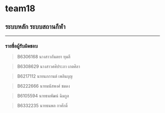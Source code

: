 # team18

## ระบบหลัก ระบบสถานกีฬา

<hr/>

### รายชื่อผู้รับผิดชอบ

>B6306168 นางสาวกันตยา ทุมลี

>B6308629 นางสาวศศิประภา เกตศิลา

>B6217112 นายนภกานต์ เพลินบุญ

>B6222666 นายมนัสพงศ์ ชมดง

>B6105594 นายธนพัฒน์ ฉิมกูล

>B6332235 นายธนพล กาศักดิ์